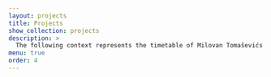 ```yaml
---
layout: projects
title: Projects
show_collection: projects
description: >
  The following context represents the timetable of Milovan Tomaševićs projects that he has been working during his successful career as a researcher. They represent all of Milovan Tomaševićs skills that he has learned and gained in his respected field.
menu: true
order: 4
---
```

